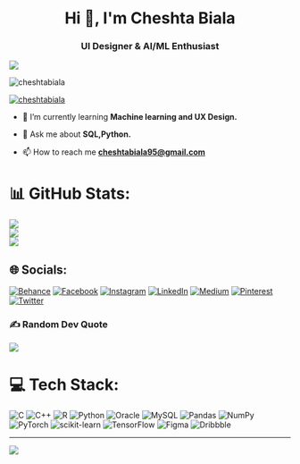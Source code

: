 <h1 align="center">Hi 👋, I'm Cheshta Biala</h1>
<h3 align="center">UI Designer & AI/ML Enthusiast</h3>
<img align=“right” width=“400” src=“https://i.pinimg.com/originals/06/ef/d9/06efd9fc18aade1ce5a7f80374b5ce61.gif”>
<p align="left"> <img src="https://komarev.com/ghpvc/?username=cheshtabiala&label=Profile%20views&color=0e75b6&style=flat" alt="cheshtabiala" /> </p>

<p align="left"> <a href="https://github.com/ryo-ma/github-profile-trophy"><img src="https://github-profile-trophy.vercel.app/?username=cheshtabiala" alt="cheshtabiala" /></a> </p>

- 🌱 I’m currently learning **Machine learning and UX Design.**

- 💬 Ask me about **SQL,Python.**

- 📫 How to reach me **cheshtabiala95@gmail.com**

# 📊 GitHub Stats:
![](https://github-readme-stats.vercel.app/api?username=cheshtabiala&theme=dracula&hide_border=false&include_all_commits=true&count_private=false)<br/>
![](https://github-readme-streak-stats.herokuapp.com/?user=cheshtabiala&theme=dracula&hide_border=false)<br/>
![](https://github-readme-stats.vercel.app/api/top-langs/?username=cheshtabiala&theme=dracula&hide_border=false&include_all_commits=true&count_private=false&layout=compact)

## 🌐 Socials:
[![Behance](https://img.shields.io/badge/Behance-1769ff?logo=behance&logoColor=white)](https://behance.net/https://www.behance.net/cheshtabiala) [![Facebook](https://img.shields.io/badge/Facebook-%231877F2.svg?logo=Facebook&logoColor=white)](https://facebook.com/cheshta.biala) [![Instagram](https://img.shields.io/badge/Instagram-%23E4405F.svg?logo=Instagram&logoColor=white)](https://instagram.com/cheshta_biala) [![LinkedIn](https://img.shields.io/badge/LinkedIn-%230077B5.svg?logo=linkedin&logoColor=white)](https://linkedin.com/in/https://www.linkedin.com/in/cheshta-biala-532335227/) [![Medium](https://img.shields.io/badge/Medium-12100E?logo=medium&logoColor=white)](https://medium.com/@https://medium.com/@cheshtabiala95) [![Pinterest](https://img.shields.io/badge/Pinterest-%23E60023.svg?logo=Pinterest&logoColor=white)](https://pinterest.com/https://in.pinterest.com/cheshtabiala95/) [![Twitter](https://img.shields.io/badge/Twitter-%231DA1F2.svg?logo=Twitter&logoColor=white)](https://twitter.com/cheshta_biala) 


### ✍️ Random Dev Quote
![](https://quotes-github-readme.vercel.app/api?type=horizontal&theme=radical)

# 💻 Tech Stack:
![C](https://img.shields.io/badge/c-%2300599C.svg?style=for-the-badge&logo=c&logoColor=white) ![C++](https://img.shields.io/badge/c++-%2300599C.svg?style=for-the-badge&logo=c%2B%2B&logoColor=white) ![R](https://img.shields.io/badge/r-%23276DC3.svg?style=for-the-badge&logo=r&logoColor=white) ![Python](https://img.shields.io/badge/python-3670A0?style=for-the-badge&logo=python&logoColor=ffdd54) ![Oracle](https://img.shields.io/badge/Oracle-F80000?style=for-the-badge&logo=oracle&logoColor=white) ![MySQL](https://img.shields.io/badge/mysql-%2300f.svg?style=for-the-badge&logo=mysql&logoColor=white) ![Pandas](https://img.shields.io/badge/pandas-%23150458.svg?style=for-the-badge&logo=pandas&logoColor=white) ![NumPy](https://img.shields.io/badge/numpy-%23013243.svg?style=for-the-badge&logo=numpy&logoColor=white) ![PyTorch](https://img.shields.io/badge/PyTorch-%23EE4C2C.svg?style=for-the-badge&logo=PyTorch&logoColor=white) ![scikit-learn](https://img.shields.io/badge/scikit--learn-%23F7931E.svg?style=for-the-badge&logo=scikit-learn&logoColor=white) ![TensorFlow](https://img.shields.io/badge/TensorFlow-%23FF6F00.svg?style=for-the-badge&logo=TensorFlow&logoColor=white) 	![Figma](https://img.shields.io/badge/figma-%23F24E1E.svg?style=for-the-badge&logo=figma&logoColor=white) ![Dribbble](https://img.shields.io/badge/Dribbble-EA4C89?style=for-the-badge&logo=dribbble&logoColor=white)


---
[![](https://visitcount.itsvg.in/api?id=cheshtabiala&icon=0&color=3)](https://visitcount.itsvg.in)

<!-- Proudly created with GPRM ( https://gprm.itsvg.in ) -->
